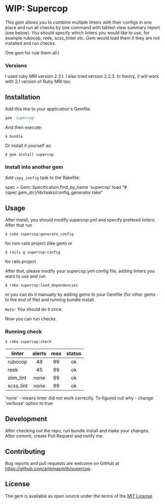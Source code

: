 # WIP: Supercop

This gem allows you to combine multiple linters with their configs in one place and run all checks by one command with tabled-view summary report (see below).
You should specify which linters you would like to use, for example rubocop, reek,
scss_linter etc. Gem would load them if they are not installed and run checks.

One gem for rule them all:)

### Versions

I used ruby MRI version 2.3.1. I also tried version 2.2.3. In theory, it will work with 2.1 version of
Ruby MRI too.

## Installation

Add this line to your application's Gemfile:

```ruby
gem 'supercop'
```

And then execute:

    $ bundle

Or install it yourself as:

    $ gem install supercop

### Install into another gem

Add `copy_config` task to the Rakefile:

spec = Gem::Specification.find_by_name 'supercop'
load "#{spec.gem_dir}/lib/tasks/config_generator.rake"

## Usage

After install, you should modify supercop.yml and specify prefered linters.
After that run

    $ rake supercop:generate_config

for non-rails project (like gem) or

    $ rails g supercop:config

for rails project

After that, please modify your supercop.yml config file, adding linters you want to use and run

    $ rake supercop:load_dependencies

or you can do it manually by adding gems to your Gemfile (for other gems - to the end of file) and running bundle install.

`Note:` You should do it once.

Now you can run checks.

### Running check

    $ rake supercop:check

  |       linter       |       alerts       |        max         |       status       |
  | ------------------ |:------------------:|:------------------:|:------------------:|
  |      rubocop       |         48         |         99         |         ok         |
  |        reek        |         45         |         99         |         ok         |
  |     slim_lint      |        none        |         99         |         ok         |
  |     scss_lint      |        none        |         99         |         ok         |

  'none' - means linter did not work correctly. To figured out why - change 'verbose' option to true

## Development

After checking out the repo, run bundle install and make your changes. After commit, create Pull Request and notify me.

## Contributing

Bug reports and pull requests are welcome on GitHub at https://github.com/artemasmith/supercop.

## License

The gem is available as open source under the terms of the [MIT License](http://opensource.org/licenses/MIT).
